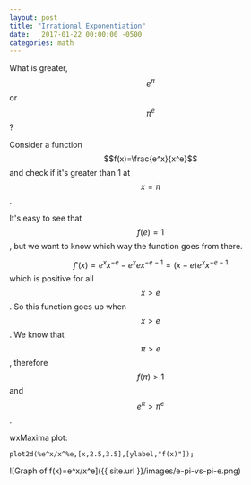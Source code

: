 ```yaml
---
layout: post
title: "Irrational Exponentiation"
date:   2017-01-22 00:00:00 -0500
categories: math
---
```


What is greater, $$e^{\pi}$$ or $$\pi^e$$?

<!--more-->

Consider a function $$f(x)=\frac{e^x}{x^e}$$ and check if it's greater than 1 at $$x=\pi$$.

It's easy to see that $$f(e)=1$$, but we want to know which way the function goes from 
there.

$$f'(x)=e^x x^{-e} - e^x e x^{-e-1}=(x-e) e^x x^{-e-1}$$
which is positive for all $$x>e$$. So this function goes up when $$x>e$$. We know that 
$$\pi>e$$, therefore $$f(\pi)>1$$ and $$e^{\pi}>{\pi}^{e}$$.

wxMaxima plot:

    plot2d(%e^x/x^%e,[x,2.5,3.5],[ylabel,"f(x)"]);

![Graph of f(x)=e^x/x^e]({{ site.url }}/images/e-pi-vs-pi-e.png)